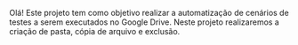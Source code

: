 Olá! Este projeto tem como objetivo realizar a automatização de cenários de testes a serem executados no Google Drive. Neste projeto realizaremos a criação de pasta, cópia de arquivo e exclusão.
